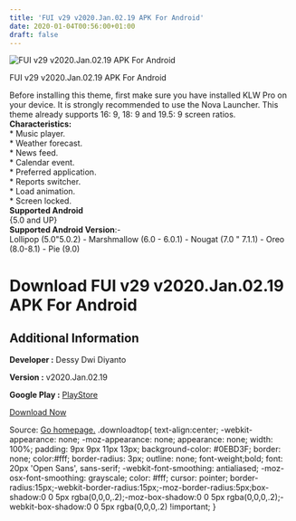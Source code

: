 ```yaml
---
title: 'FUI v29 v2020.Jan.02.19 APK For Android'
date: 2020-01-04T00:56:00+01:00
draft: false
---
```


![FUI v29 v2020.Jan.02.19 APK For Android](https://i0.wp.com/apkhome.net/wp-content/uploads/2020/01/FUI-v29-v2020.Jan_.02.19.png "FUI v29 v2020.Jan.02.19 APK For Android")

  

FUI v29 v2020.Jan.02.19 APK For Android

Before installing this theme, first make sure you have installed KLW Pro on your device. It is strongly recommended to use the Nova Launcher. This theme already supports 16: 9, 18: 9 and 19.5: 9 screen ratios.  
**Characteristics:**  
\* Music player.  
\* Weather forecast.  
\* News feed.  
\* Calendar event.  
\* Preferred application.  
\* Reports switcher.  
\* Load animation.  
\* Screen locked.  
**Supported Android**  
{5.0 and UP}  
**Supported Android Version**:-  
Lollipop (5.0"5.0.2) - Marshmallow (6.0 - 6.0.1) - Nougat (7.0 " 7.1.1) - Oreo (8.0-8.1) - Pie (9.0)

Download FUI v29 v2020.Jan.02.19 APK For Android
================================================

Additional Information
----------------------

**Developer :** Dessy Dwi Diyanto

**Version :** v2020.Jan.02.19

**Google Play :** [PlayStore](https://play.google.com/store/apps/details?id=fuiv29.kustom.pack)

  

[Download Now](https://store4app.co/post/fui-v29-v2020-jan-02-19-apk-for-android_1578075364)

  
Source: [Go homepage.](https://store4app.co/post/fui-v29-v2020-jan-02-19-apk-for-android_1578075364) .downloadtop{ text-align:center; -webkit-appearance: none; -moz-appearance: none; appearance: none; width: 100%; padding: 9px 9px 11px 13px; background-color: #0EBD3F; border: none; color:#fff; border-radius: 3px; outline: none; font-weight;bold; font: 20px 'Open Sans', sans-serif; -webkit-font-smoothing: antialiased; -moz-osx-font-smoothing: grayscale; color: #fff; cursor: pointer; border-radius:15px;-webkit-border-radius:15px;-moz-border-radius:5px;box-shadow:0 0 5px rgba(0,0,0,.2);-moz-box-shadow:0 0 5px rgba(0,0,0,.2);-webkit-box-shadow:0 0 5px rgba(0,0,0,.2) !important; }